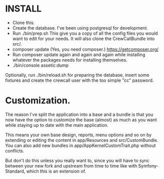 # INSTALL

 - Clone this.
 - Create the database. I've been using postgresql for development.
 - Run ./bin/prep.sh  This give you a copy of all the config files you would want to edit for your needs. It will also clone the CrewCallBundle into src/.
 - composer update (Yes, you need composer.) https://getcomposer.org/
 - Run composer update again and again and again while installing whatever the packages needs for installing themselves.
 - ./bin/console assetic:dump

Optionally, run ./bin/reload.sh for preparing the database, insert some fixtures and create the crewcall user with the too simple "cc" password.

# Customization.

The reason I've split the application into a base and a bundle is that you now have the option to customize the base (almost) as much as you want while staying up to date with the main application.

This means your own base design, reports, menu options and so on by extending or editing the content in app/Resources and src/CustomBundle. You can also add new bundles in app/AppKernelCustomTrait.php without conflicts.

But don't do this unless you really want to, since you will have to sync between your new fork and upstream from time to time like with Symfony-Standard, which this is an extension of.
